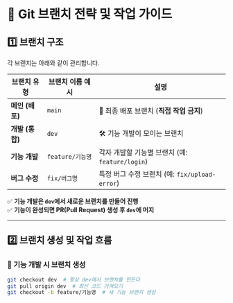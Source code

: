 # 🚀 Git 브랜치 전략 및 작업 가이드

## 1️⃣ 브랜치 구조
각 브랜치는 아래와 같이 관리합니다.

| 브랜치 유형  | 브랜치 이름 예시       | 설명 |
|-------------|----------------|----------------------------------|
| **메인 (배포)**  | `main`         | 🚀 최종 배포 브랜치 (**직접 작업 금지**) |
| **개발 (통합)**  | `dev`          | 🛠 기능 개발이 모이는 브랜치 |
| **기능 개발**  | `feature/기능명` | 각자 개발할 기능별 브랜치 (예: `feature/login`) |
| **버그 수정**  | `fix/버그명`    | 특정 버그 수정 브랜치 (예: `fix/upload-error`) |

✅ **기능 개발은 `dev`에서 새로운 브랜치를 만들어 진행**  
✅ **기능이 완성되면 PR(Pull Request) 생성 후 `dev`에 머지**  

---

## 2️⃣ 브랜치 생성 및 작업 흐름

### 📌 기능 개발 시 브랜치 생성
```bash
git checkout dev  # 항상 dev에서 브랜치를 만든다
git pull origin dev  # 최신 코드 가져오기
git checkout -b feature/기능명  # 새 기능 브랜치 생성
